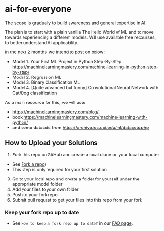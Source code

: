 # ai-for-everyone

The scope is gradually to build awareness and general expertise in AI.

The plan is to start with a plain vanilla The Hello World of ML and to move towards experiencing a different models. 
Will use available free recourses, to better understand AI applicability.

In the next 2 months, we intend to post on below:

* Model 1. Your First ML Project in Python Step-By-Step. https://machinelearningmastery.com/machine-learning-in-python-step-by-step/
* Model 2. Regression ML
* Model 3. Binary Classification ML
* Model 4. [Quite advanced but funny] Convolutional Neural Network with Cat/Dog classification

As a main resource for this, we will use:

* https://machinelearningmastery.com/blog/, 
* book https://machinelearningmastery.com/machine-learning-with-python/ 
* and some datasets from https://archive.ics.uci.edu/ml/datasets.php 

## How to Upload your Solutions

1. Fork this repo on GitHub and create a local clone on your local computer
  *  See [Fork a repo](https://docs.github.com/en/github/getting-started-with-github/fork-a-repo))  
  *  This step is only required for your first solution
3. Go to your local repo and create a folder for yourself under the appropriate model folder
4. Add your files to your own folder
5. Push to your fork repo
6. Submit pull request to get your files into this repo from your fork

### Keep your fork repo up to date

* See `How to keep a fork repo up to date?` in our [FAQ page](https://code-mentoring.github.io/faq/).
